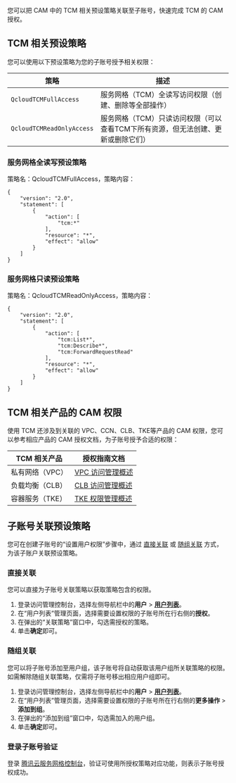 您可以把 CAM 中的 TCM 相关预设策略关联至子账号，快速完成 TCM 的 CAM 授权。

##  TCM 相关预设策略

您可以使用以下预设策略为您的子账号授予相关权限：

| 策略 | 描述 |
|------- |--------|
|`QcloudTCMFullAccess` | 服务网格（TCM）全读写访问权限（创建、删除等全部操作） |
|`QcloudTCMReadOnlyAccess`| 服务网格（TCM）只读访问权限（可以查看TCM下所有资源，但无法创建、更新或删除它们） |

### 服务网格全读写预设策略

策略名：QcloudTCMFullAccess，策略内容：

```
{
    "version": "2.0",
    "statement": [
        {
            "action": [
                "tcm:*"
            ],
            "resource": "*",
            "effect": "allow"
        }
    ]
}
```

### 服务网格只读预设策略

策略名：QcloudTCMReadOnlyAccess，策略内容：

```
{
    "version": "2.0",
    "statement": [
        {
            "action": [
                "tcm:List*",
                "tcm:Describe*",
                "tcm:ForwardRequestRead"
            ],
            "resource": "*",
            "effect": "allow"
        }
    ]
}
```

## TCM 相关产品的 CAM 权限

使用 TCM 还涉及到关联的 VPC、CCN、CLB、TKE等产品的 CAM 权限，您可以参考相应产品的 CAM 授权文档，为子账号授予合适的权限：

| TCM 相关产品 | 授权指南文档 |
|------- |--------|
| 私有网络（VPC） | [VPC 访问管理概述](https://intl.cloud.tencent.com/document/product/215/35498) |
| 负载均衡（CLB） | [CLB 访问管理概述](https://intl.cloud.tencent.com/document/product/214/9777) |
| 容器服务（TKE） | [TKE 权限管理概述](https://intl.cloud.tencent.com/document/product/457/11542) |

## 子账号关联预设策略

您可在创建子账号的“设置用户权限”步骤中，通过 [直接关联](#direct) 或 [随组关联](#byGroup) 方式，为该子账户关联预设策略。

### 直接关联[](id:direct)

您可以直接为子账号关联策略以获取策略包含的权限。

1. 登录访问管理控制台，选择左侧导航栏中的**用户** > **[用户列表](https://console.cloud.tencent.com/cam)**。
2. 在“用户列表”管理页面，选择需要设置权限的子账号所在行右侧的**授权**。
3. 在弹出的“关联策略”窗口中，勾选需授权的策略。
4. 单击**确定**即可。

### 随组关联[](id:byGroup)

您可以将子账号添加至用户组，该子账号将自动获取该用户组所关联策略的权限。如需解除随组关联策略，仅需将子账号移出相应用户组即可。

1. 登录访问管理控制台，选择左侧导航栏中的**用户** > **[用户列表](https://console.cloud.tencent.com/cam)**。
2. 在“用户列表”管理页面，选择需要设置权限的子账号所在行右侧的**更多操作** > **添加到组**。
3. 在弹出的“添加到组”窗口中，勾选需加入的用户组。
4. 单击**确定**即可。

### 登录子账号验证

登录 [腾讯云服务网格控制台](https://console.cloud.tencent.com/tke2/mesh)，验证可使用所授权策略对应功能，则表示子账号授权成功。
   
